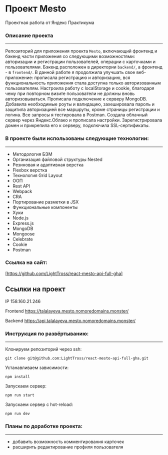 # **Проект Mesto**
Проектная работа от Яндекс Практикума

### Описание проекта
--------------------
Репозиторий для приложения проекта `Mesto`, включающий фронтенд и бэкенд части приложения со следующими возможностями: авторизации и регистрации пользователей, операции с карточками и пользователями. Бэкенд расположен в директории `backend/`, а фронтенд - в `frontend/`.
В данной работе я продолжила улучшать свое веб-приложение: прописала регистрацию и авторизацию, вся функциональность приложения стала доступна только авторизованным пользователям. Настроила работу с localStorage и cookie, благодаря чему при повторном визите пользователи не должны вновь авторизовываться. Прописала подключение к серверу MongoDB.  
Добавила необходимые роуты и валидацию, захешировала пароль и защитила авторизацией все маршруты, кроме страницы регистрации и логина. Все запросы я тестировала в Postman. Создала облачный сервер через Яндекс.Облако и прописала настройки. Зарегистрировала домен и прикрепила его к серверу, подключила SSL-сертификаты.

### В проекте были использованы следующие технологии:
-----------------------------------------------------
* Методология БЭМ
* Организация файловой структуры Nested
* Резиновая и адаптивная верстка
* Flexbox верстка
* Технология Grid Layout
* ООП
* Rest API
* Webpack
* CRA
* Портирование разметки в JSX
* Функциональные компоненты
* Хуки
* Node.js
* Express.js
* MongoDB
* Mongoose
* Celebrate
* Cookie
* Postman

### Ссылка на сайт:
[https://github.com/LightTross/react-mesto-api-full-gha]

## Ссылки на проект

IP 158.160.21.246

Frontend https://talalayeva.mesto.nomoredomains.monster/

Backend https://api.talalayeva.mesto.nomoredomains.monster/

### Инструкция по развёртыванию:
--------------------------------
Клонируем репозиторий через ssh:

    git clone git@github.com:LightTross/react-mesto-api-full-gha.git

Устанавливаем зависимости:

    npm install

Запускаем сервер:

    npm run start

Запускаем сервер с hot-reload:

    npm run dev    


### Планы по доработке проекта:
-------------------------------
* добавить возможность комментирования карточек
* расширить редактирование профиля пользователя
